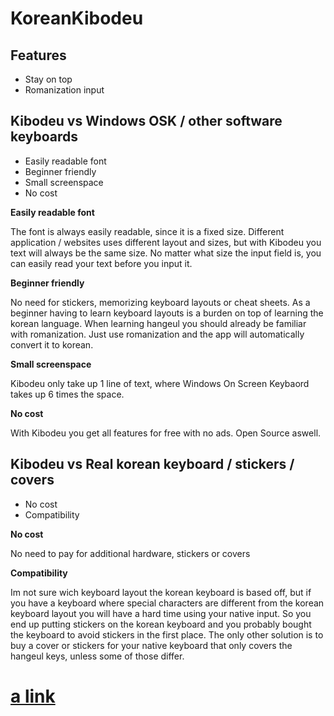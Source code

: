 # KoreanKibodeu

## Features

- Stay on top
- Romanization input

## Kibodeu vs Windows OSK / other software keyboards

- Easily readable font
- Beginner friendly
- Small screenspace
- No cost

**Easily readable font**

The font is always easily readable, since it is a fixed size. Different application / websites uses different layout and sizes, but with Kibodeu you text will always be the same size. No matter what size the input field is, you can easily read your text before you input it.

**Beginner friendly**

No need for stickers, memorizing keyboard layouts or cheat sheets. As a beginner having to learn keyboard layouts is a burden on top of learning the korean language. When learning hangeul you should already be familiar with romanization. Just use romanization and the app will automatically convert it to korean.

**Small screenspace**

Kibodeu only take up 1 line of text, where Windows On Screen Keybaord takes up 6 times the space.

**No cost**

With Kibodeu you get all features for free with no ads. Open Source aswell.

## Kibodeu vs Real korean keyboard / stickers / covers

- No cost
- Compatibility

**No cost**

No need to pay for additional hardware, stickers or covers

**Compatibility**

Im not sure wich keyboard layout the korean keyboard is based off, but if you have a keyboard where special characters are different from the korean keyboard layout you will have a hard time using your native input. So you end up putting stickers on the korean keyboard and you probably bought the keyboard to avoid stickers in the first place. The only other solution is to buy a cover or stickers for your native keyboard that only covers the hangeul keys, unless some of those differ.

# [a link](https://www.google.com/)
